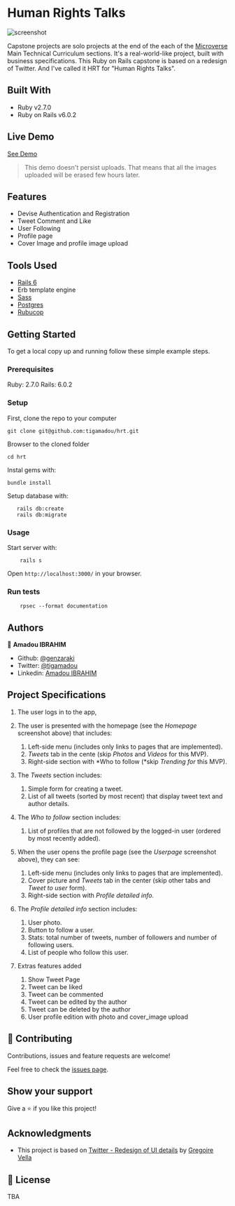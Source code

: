 # Human Rights Talks

![screenshot](./docs/screenshot.png)

Capstone projects are solo projects at the end of the each of the [Microverse](https://microverse.org) Main Technical Curriculum sections.  It's a real-world-like project, built with business specifications. 
This Ruby on Rails capstone is based on a redesign of Twitter. And I've called it HRT for "Human Rights Talks".

## Built With

- Ruby v2.7.0
- Ruby on Rails v6.0.2

## Live Demo

[See Demo](https://thawing-wave-61294.herokuapp.com/) 

> This demo doesn't persist uploads. That means that all the images uploaded will be erased few hours later.

## Features
* Devise Authentication and Registration 
* Tweet Comment and Like
* User Following
* Profile page
* Cover Image and profile image upload

## Tools Used

* [Rails 6](https://rubyonrails.org/)
* Erb template engine
* [Sass](https://sass-lang.com/)
* [Postgres](https://www.postgresql.org/)
* [Rubucop](https://github.com/rubocop-hq/rubocop)

## Getting Started

To get a local copy up and running follow these simple example steps.

### Prerequisites

Ruby: 2.7.0
Rails: 6.0.2


### Setup
First, clone the repo to your computer

```
git clone git@github.com:tigamadou/hrt.git
```

Browser to the cloned folder
```
cd hrt
```

Instal gems with:

```
bundle install
```

Setup database with:

```
   rails db:create
   rails db:migrate
```



### Usage

Start server with:

```
    rails s
```

Open `http://localhost:3000/` in your browser.

### Run tests

```
    rpsec --format documentation
```

## Authors

👤 **Amadou IBRAHIM**

- Github: [@genzaraki](https://github.com/genzaraki)
- Twitter: [@tigamadou](https://twitter.com/tigamadou)
- Linkedin: [Amadou IBRAHIM](https://www.linkedin.com/in/amadou-ibrahim-75769167/)

## Project Specifications

1. The user logs in to the app,
2. The user is presented with the homepage (see the *Homepage* screenshot above) that includes:
    1. Left-side menu (includes only links to pages that are implemented).
    2. *Tweets* tab in the cente (skip *Photos* and *Videos* for this MVP).
    3. Right-side section with *Who to follow (*skip *Trending for* this MVP).
3. The *Tweets* section includes:
    1. Simple form for creating a tweet.
    2. List of all tweets (sorted by most recent) that display tweet text and author details.
    
4. The *Who to follow* section includes:
    1. List of profiles that are not followed by the logged-in user (ordered by most recently added).
5. When the user opens the profile page (see the *Userpage* screenshot above), they can see:
    1. Left-side menu (includes only links to pages that are implemented).
    2. Cover picture and *Tweets* tab in the center (skip other tabs and *Tweet to user* form).
    3. Right-side section with *Profile detailed info.*
6. The *Profile detailed info* section includes:
    1. User photo.
    2. Button to follow a user.
    3. Stats: total number of tweets, number of followers and number of following users.
    4. List of people who follow this user.
7. Extras features added
    1. Show Tweet Page
    2. Tweet can be liked
    3. Tweet can be commented
    4. Tweet can be edited by the author
    5. Tweet can be deleted by the author
    6. User profile edition with photo and cover_image upload

## 🤝 Contributing

Contributions, issues and feature requests are welcome!

Feel free to check the [issues page](https://github.com/tigamadou/hrt/issues).

## Show your support

Give a ⭐️ if you like this project!

## Acknowledgments

* This project is based on [Twitter - Redesign of UI details](https://www.behance.net/gallery/14286087/Twitter-Redesign-of-UI-detailss) by [Gregoire Vella](https://www.behance.net/gregoirevella)

## 📝 License

TBA

